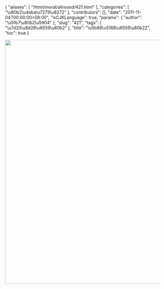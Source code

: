 {
    "aliases": [
        "/html/moral/allround/421.html"
    ],
    "categories": [
        "\u80b2\u4eba\u7279\u8272"
    ],
    "contributors": [],
    "date": "2011-11-04T00:00:00+08:00",
    "isCJKLanguage": true,
    "params": {
        "author": "\u5fb7\u80b2\u5904"
    },
    "slug": "421",
    "tags": [
        "\u7d20\u8d28\u6559\u80b2"
    ],
    "title": "\u5b89\u5168\u6559\u80b22",
    "toc": true
}

<img
    src="https://cdn.tfls.online/mirror/full/9a35637b9185d15625f70c56a0f4ec431510749a.jpg"
    style="display:block;margin-left:auto;margin-right:auto;"
    decoding="async"
    fetchpriority="auto"
    loading="lazy"
    height="800"
    width="600"
/>

